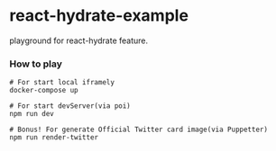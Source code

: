 # react-hydrate-example
playground for react-hydrate feature.

### How to play

```
# For start local iframely
docker-compose up

# For start devServer(via poi)
npm run dev

# Bonus! For generate Official Twitter card image(via Puppetter)
npm run render-twitter
```